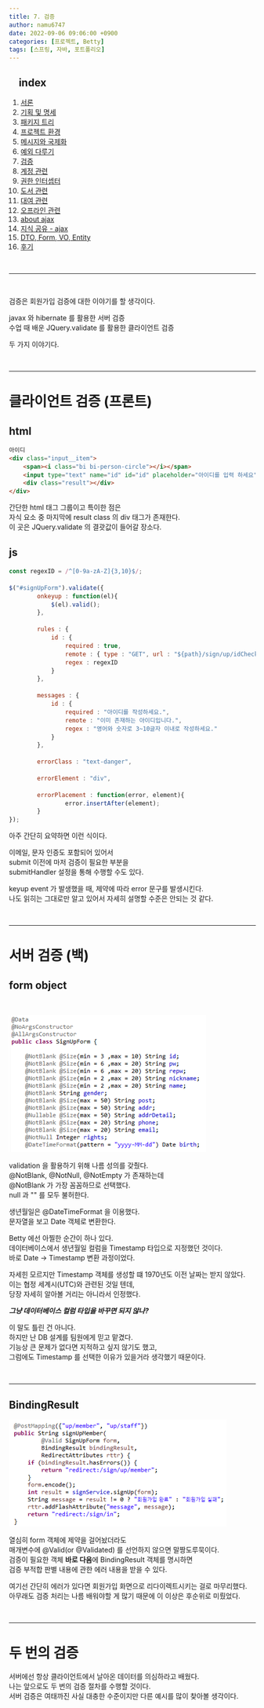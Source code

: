 ```yaml
---
title: 7. 검증
author: namu6747
date: 2022-09-06 09:06:00 +0900
categories: [프로젝트, Betty]
tags: [스프링, 자바, 포트폴리오]
---
```


## &nbsp;&nbsp;&nbsp; index
1. [서론](/posts/project-betty-1/)
2. [기획 및 명세](/posts/project-betty-2-concept/)
3. [패키지 트리](/posts/project-betty-3-package-tree/)
4. [프로젝트 환경](/posts/project-betty-4-config/)
5. [메시지와 국제화](/posts/project-betty-5-message/)
6. [예외 다루기](/posts/project-betty-6-exception/)
7. [검증](/posts/project-betty-7-validation/)
8. [계정 관련](/posts/project-betty-8-sign/)
9. [권한 인터셉터](/posts/project-betty-9-interceptor/)
10. [도서 관련](/posts/project-betty-10-book/)
11. [대여 관련](/posts/project-betty-11-rental/)
12. [오프라인 관련](/posts/project-betty-12-offline/)
13. [about ajax](/posts/project-betty-13-ajax/)
14. [지식 공유 - ajax](/posts/project-betty-14-edu-ajax/)
15. [DTO, Form, VO, Entity](/posts/project-betty-15-object/)
16. [후기](/posts/project-betty-16-review/)

<br/>
<hr/>
<br/>

검증은 회원가입 검증에 대한 이야기를 할 생각이다.  

javax 와 hibernate 를 활용한 서버 검증  
수업 때 배운 JQuery.validate 를 활용한 클라이언트 검증  

두 가지 이야기다.  


<br/>
<hr/>

# 클라이언트 검증 (프론트)

## html

```html
아이디
<div class="input__item">
    <span><i class="bi bi-person-circle"></i></span>
    <input type="text" name="id" id="id" placeholder="아이디를 입력 하세요" /> 
    <div class="result"></div>
</div>
```

간단한 html 태그 그룹이고 특이한 점은  
자식 요소 중 마지막에 result class 의 div 태그가 존재한다.  
이 곳은 JQuery.validate 의 결괏값이 들어갈 장소다.  

## js

```jsx
const regexID = /^[0-9a-zA-Z]{3,10}$/;

$("#signUpForm").validate({
        onkeyup : function(el){
            $(el).valid();
        },

        rules : {	
            id : { 
                required : true,
                remote : { type : "GET", url : "${path}/sign/up/idCheck" },
                regex : regexID
            }
        },

        messages : {
            id : {
                required : "아이디를 작성하세요.",
                remote : "이미 존재하는 아이디입니다.",
                regex : "영어와 숫자로 3~10글자 이내로 작성하세요."
            }
        },

        errorClass : "text-danger",

        errorElement : "div",

        errorPlacement : function(error, element){
                error.insertAfter(element);
        }
});

```

아주 간단히 요약하면 이런 식이다.  

이메일, 문자 인증도 포함되어 있어서  
submit 이전에 마저 검증이 필요한 부분을  
submitHandler 설정을 통해 수행할 수도 있다.  

keyup event 가 발생했을 때, 제약에 따라 error 문구를 발생시킨다.  
나도 읽히는 그대로만 알고 있어서 자세히 설명할 수준은 안되는 것 같다.  

<br/>
<hr/>

# 서버 검증 (백)

## form object
<br/>

<!-- sign up form -->
![Desktop View](/assets/img/betty/validation/signupform.png)

validation 을 활용하기 위해 나름 성의를 갖췄다.  
@NotBlank, @NotNull, @NotEmpty 가 존재하는데  
@NotBlank 가 가장 꼼꼼하므로 선택했다.  
null 과 "" 를 모두 불허한다.  

생년월일은 @DateTimeFormat 을 이용했다.  
문자열을 보고 Date 객체로 변환한다.  

Betty 에선 아찔한 순간이 하나 있다.  
데이터베이스에서 생년월일 컬럼을 Timestamp 타입으로 지정했던 것이다.  
바로 Date -> Timestamp 변환 과정이었다.  

자세힌 모르지만 Timestamp 객체를 생성할 떄 1970년도 이전 날짜는 받지 않았다.  
이는 협정 세계시(UTC)와 관련된 것일 텐데,  
당장 자세히 알아볼 거리는 아니라서 인정했다.  

**_그냥 데이터베이스 컬럼 타입을 바꾸면 되지 않나?_**

이 말도 틀린 건 아니다.  
하지만 난 DB 설계를 팀원에게 믿고 맡겼다.  
기능상 큰 문제가 없다면 지적하고 싶지 않기도 했고,  
그럼에도 Timestamp 를 선택한 이유가 있을거라 생각했기 때문이다.  

<br/>
<hr/>

## BindingResult

<!-- sign up member -->
![Desktop View](/assets/img/betty/validation/signupmember.png)

열심히 form 객체에 제약을 걸어놨더라도  
매개변수에 @Valid(or @Validated) 를 선언하지 않으면 말짱도루묵이다.  
검증이 필요한 객체 **바로 다음**에 BindingResult 객체를 명시하면  
검증 부적합 판별 내용에 관한 에러 내용을 받을 수 있다.  

여기선 간단히 에러가 있다면 회원가입 화면으로 리다이렉트시키는 걸로 마무리했다.  
아무래도 검증 처리는 나름 배워야할 게 많기 때문에 이 이상은 후순위로 미뤘었다.  

<br/>
<hr/>


# 두 번의 검증

서버에선 항상 클라이언트에서 날아온 데이터를 의심하라고 배웠다.  
나는 앞으로도 두 번의 검증 절차를 수행할 것이다.  
서버 검증은 여태까진 사실 대충한 수준이지만 다른 예시를 많이 찾아볼 생각이다.  




